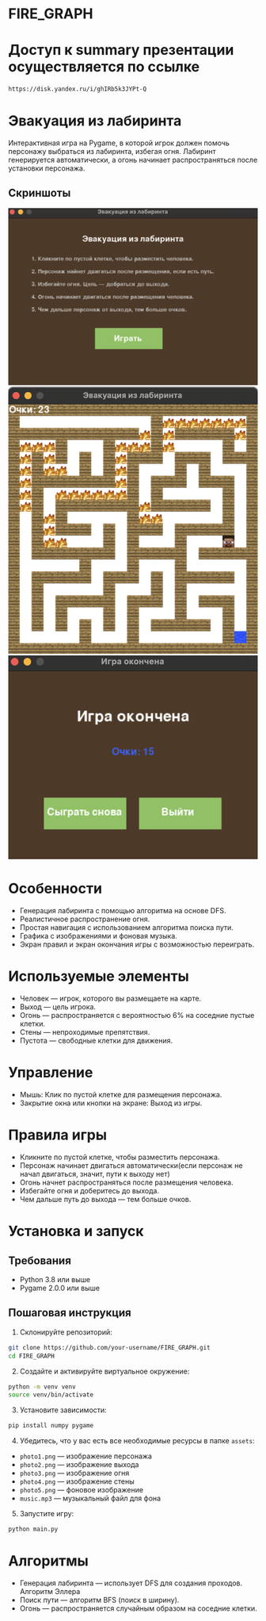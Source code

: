 # FIRE_GRAPH
# Доступ к summary презентации осуществляется по ссылке
```bash
https://disk.yandex.ru/i/ghIRb5k3JYPt-Q
```
# Эвакуация из лабиринта

Интерактивная игра на Pygame, в которой игрок должен помочь персонажу выбраться из лабиринта,
избегая огня. Лабиринт генерируется автоматически, а огонь начинает распространяться после
установки персонажа.

## Скриншоты
![Главное меню](screenshots/main_menu.png)
![Игровой процесс](screenshots/gameplay.png)
![Экран окончания игры](screenshots/game_over.png)

# Особенности
- Генерация лабиринта с помощью алгоритма на основе DFS.
- Реалистичное распространение огня.
- Простая навигация с использованием алгоритма поиска пути.
- Графика с изображениями и фоновая музыка.
- Экран правил и экран окончания игры с возможностью переиграть.

# Используемые элементы
- Человек — игрок, которого вы размещаете на карте.
- Выход — цель игрока.
- Огонь — распространяется с вероятностью 6% на соседние пустые клетки.
- Стены — непроходимые препятствия.
- Пустота — свободные клетки для движения.

# Управление
- Мышь: Клик по пустой клетке для размещения персонажа.
- Закрытие окна или кнопки на экране: Выход из игры.

# Правила игры
- Кликните по пустой клетке, чтобы разместить персонажа.
- Персонаж начинает двигаться автоматически(если персонаж не начал двигаться, значит, пути к выходу нет)
- Огонь начнет распространяться после размещения человека.
- Избегайте огня и доберитесь до выхода.
- Чем дальше путь до выхода — тем больше очков.

# Установка и запуск

## Требования
- Python 3.8 или выше
- Pygame 2.0.0 или выше

## Пошаговая инструкция

1. Склонируйте репозиторий:
```bash
git clone https://github.com/your-username/FIRE_GRAPH.git
cd FIRE_GRAPH
```

2. Создайте и активируйте виртуальное окружение:
```bash
python -m venv venv
source venv/bin/activate  
```

3. Установите зависимости:
```bash
pip install numpy pygame
```

4. Убедитесь, что у вас есть все необходимые ресурсы в папке `assets`:
- `photo1.png` — изображение персонажа
- `photo2.png` — изображение выхода
- `photo3.png` — изображение огня
- `photo4.png` — изображение стены
- `photo5.png` — фоновое изображение
- `music.mp3` — музыкальный файл для фона

5. Запустите игру:
```bash
python main.py
```


# Алгоритмы
- Генерация лабиринта — использует DFS для создания проходов. Алгоритм Эллера 
- Поиск пути — алгоритм BFS (поиск в ширину).
- Огонь — распространяется случайным образом на соседние клетки.
